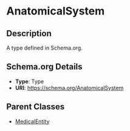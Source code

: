# AnatomicalSystem

## Description
A type defined in Schema.org.

## Schema.org Details
- **Type**: Type
- **URI**: https://schema.org/AnatomicalSystem

## Parent Classes
- [MedicalEntity](../MedicalEntity.md)



